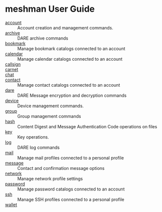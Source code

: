 # meshman User Guide

<dl>
<dt><a href="account.html">account</a>
<dd>Account creation and management commands.
<dt><a href="archive.html">archive</a>
<dd>DARE archive commands
<dt><a href="bookmark.html">bookmark</a>
<dd>Manage bookmark catalogs connected to an account
<dt><a href="calendar.html">calendar</a>
<dd>Manage calendar catalogs connected to an account
<dt><a href="callsign.html">callsign</a>
<dd><Unspecified>
<dt><a href="carnet.html">carnet</a>
<dd><Unspecified>
<dt><a href="chat.html">chat</a>
<dd><Unspecified>
<dt><a href="contact.html">contact</a>
<dd>Manage contact catalogs connected to an account
<dt><a href="dare.html">dare</a>
<dd>DARE Message encryption and decryption commands
<dt><a href="device.html">device</a>
<dd>Device management commands.
<dt><a href="group.html">group</a>
<dd>Group management commands
<dt><a href="hash.html">hash</a>
<dd>Content Digest and Message Authentication Code operations on files
<dt><a href="key.html">key</a>
<dd>Key operations.
<dt><a href="log.html">log</a>
<dd>DARE log commands
<dt><a href="mail.html">mail</a>
<dd>Manage mail profiles connected to a personal profile
<dt><a href="message.html">message</a>
<dd>Contact and confirmation message options
<dt><a href="network.html">network</a>
<dd>Manage network profile settings
<dt><a href="password.html">password</a>
<dd>Manage password catalogs connected to an account
<dt><a href="ssh.html">ssh</a>
<dd>Manage SSH profiles connected to a personal profile
<dt><a href="wallet.html">wallet</a>
<dd><Unspecified>
</dl>


